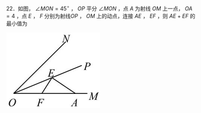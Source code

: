 22．如图， $\angle M O N { = } 4 5 ^ { \circ }$ ， $O P$ 平分 $\angle M O N$ ，点 $A$ 为射线 $O M$ 上一点， $O A { = } 4$ ，点 $E$ ， $F$ 分别为射线$O P$ ， $O M$ 上的动点，连接 $A E$ ， $E F$ ，则 $A E { + } E F$ 的最小值为

![](<../../qs_image_DB/专题2-1__将军饮马等8类常见最值问题（解析版）/d4f2c2faa4c2edbe680a52da1508dbaffb0d025b762f9a5a04b004e05f6b68f2.jpg>)
